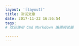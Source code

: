 ```yaml
---
layout: '[layout]'
title: 测试文章
date: 2017-11-22 16:56:54
tags:
# 欢迎使用 Cmd Markdown 编辑阅读器

------
---
```

